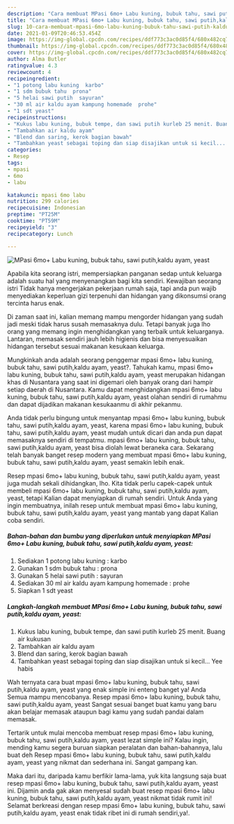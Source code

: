 ```yaml
---
description: "Cara membuat MPasi 6mo+ Labu kuning, bubuk tahu, sawi putih,kaldu ayam, yeast Sederhana dan Mudah Dibuat"
title: "Cara membuat MPasi 6mo+ Labu kuning, bubuk tahu, sawi putih,kaldu ayam, yeast Sederhana dan Mudah Dibuat"
slug: 10-cara-membuat-mpasi-6mo-labu-kuning-bubuk-tahu-sawi-putih-kaldu-ayam-yeast-sederhana-dan-mudah-dibuat
date: 2021-01-09T20:46:53.454Z
image: https://img-global.cpcdn.com/recipes/ddf773c3ac0d85f4/680x482cq70/mpasi-6mo-labu-kuning-bubuk-tahu-sawi-putihkaldu-ayam-yeast-foto-resep-utama.jpg
thumbnail: https://img-global.cpcdn.com/recipes/ddf773c3ac0d85f4/680x482cq70/mpasi-6mo-labu-kuning-bubuk-tahu-sawi-putihkaldu-ayam-yeast-foto-resep-utama.jpg
cover: https://img-global.cpcdn.com/recipes/ddf773c3ac0d85f4/680x482cq70/mpasi-6mo-labu-kuning-bubuk-tahu-sawi-putihkaldu-ayam-yeast-foto-resep-utama.jpg
author: Alma Butler
ratingvalue: 4.3
reviewcount: 4
recipeingredient:
- "1 potong labu kuning  karbo"
- "1 sdm bubuk tahu  prona"
- "5 helai sawi putih  sayuran"
- "30 ml air kaldu ayam kampung homemade  prohe"
- "1 sdt yeast"
recipeinstructions:
- "Kukus labu kuning, bubuk tempe, dan sawi putih kurleb 25 menit. Buang air kukusan"
- "Tambahkan air kaldu ayam"
- "Blend dan saring, kerok bagian bawah"
- "Tambahkan yeast sebagai toping dan siap disajikan untuk si kecil... Yee habis"
categories:
- Resep
tags:
- mpasi
- 6mo
- labu

katakunci: mpasi 6mo labu 
nutrition: 299 calories
recipecuisine: Indonesian
preptime: "PT25M"
cooktime: "PT59M"
recipeyield: "3"
recipecategory: Lunch

---
```



![MPasi 6mo+ Labu kuning, bubuk tahu, sawi putih,kaldu ayam, yeast](https://img-global.cpcdn.com/recipes/ddf773c3ac0d85f4/680x482cq70/mpasi-6mo-labu-kuning-bubuk-tahu-sawi-putihkaldu-ayam-yeast-foto-resep-utama.jpg)

Apabila kita seorang istri, mempersiapkan panganan sedap untuk keluarga adalah suatu hal yang menyenangkan bagi kita sendiri. Kewajiban seorang istri Tidak hanya mengerjakan pekerjaan rumah saja, tapi anda pun wajib menyediakan keperluan gizi terpenuhi dan hidangan yang dikonsumsi orang tercinta harus enak.

Di zaman  saat ini, kalian memang mampu mengorder hidangan yang sudah jadi meski tidak harus susah memasaknya dulu. Tetapi banyak juga lho orang yang memang ingin menghidangkan yang terbaik untuk keluarganya. Lantaran, memasak sendiri jauh lebih higienis dan bisa menyesuaikan hidangan tersebut sesuai makanan kesukaan keluarga. 



Mungkinkah anda adalah seorang penggemar mpasi 6mo+ labu kuning, bubuk tahu, sawi putih,kaldu ayam, yeast?. Tahukah kamu, mpasi 6mo+ labu kuning, bubuk tahu, sawi putih,kaldu ayam, yeast merupakan hidangan khas di Nusantara yang saat ini digemari oleh banyak orang dari hampir setiap daerah di Nusantara. Kamu dapat menghidangkan mpasi 6mo+ labu kuning, bubuk tahu, sawi putih,kaldu ayam, yeast olahan sendiri di rumahmu dan dapat dijadikan makanan kesukaanmu di akhir pekanmu.

Anda tidak perlu bingung untuk menyantap mpasi 6mo+ labu kuning, bubuk tahu, sawi putih,kaldu ayam, yeast, karena mpasi 6mo+ labu kuning, bubuk tahu, sawi putih,kaldu ayam, yeast mudah untuk dicari dan anda pun dapat memasaknya sendiri di tempatmu. mpasi 6mo+ labu kuning, bubuk tahu, sawi putih,kaldu ayam, yeast bisa diolah lewat beraneka cara. Sekarang telah banyak banget resep modern yang membuat mpasi 6mo+ labu kuning, bubuk tahu, sawi putih,kaldu ayam, yeast semakin lebih enak.

Resep mpasi 6mo+ labu kuning, bubuk tahu, sawi putih,kaldu ayam, yeast juga mudah sekali dihidangkan, lho. Kita tidak perlu capek-capek untuk membeli mpasi 6mo+ labu kuning, bubuk tahu, sawi putih,kaldu ayam, yeast, tetapi Kalian dapat menyiapkan di rumah sendiri. Untuk Anda yang ingin membuatnya, inilah resep untuk membuat mpasi 6mo+ labu kuning, bubuk tahu, sawi putih,kaldu ayam, yeast yang mantab yang dapat Kalian coba sendiri.

<!--inarticleads1-->

##### Bahan-bahan dan bumbu yang diperlukan untuk menyiapkan MPasi 6mo+ Labu kuning, bubuk tahu, sawi putih,kaldu ayam, yeast:

1. Sediakan 1 potong labu kuning : karbo
1. Gunakan 1 sdm bubuk tahu : prona
1. Gunakan 5 helai sawi putih : sayuran
1. Sediakan 30 ml air kaldu ayam kampung homemade : prohe
1. Siapkan 1 sdt yeast




<!--inarticleads2-->

##### Langkah-langkah membuat MPasi 6mo+ Labu kuning, bubuk tahu, sawi putih,kaldu ayam, yeast:

1. Kukus labu kuning, bubuk tempe, dan sawi putih kurleb 25 menit. Buang air kukusan
1. Tambahkan air kaldu ayam
1. Blend dan saring, kerok bagian bawah
1. Tambahkan yeast sebagai toping dan siap disajikan untuk si kecil... Yee habis




Wah ternyata cara buat mpasi 6mo+ labu kuning, bubuk tahu, sawi putih,kaldu ayam, yeast yang enak simple ini enteng banget ya! Anda Semua mampu mencobanya. Resep mpasi 6mo+ labu kuning, bubuk tahu, sawi putih,kaldu ayam, yeast Sangat sesuai banget buat kamu yang baru akan belajar memasak ataupun bagi kamu yang sudah pandai dalam memasak.

Tertarik untuk mulai mencoba membuat resep mpasi 6mo+ labu kuning, bubuk tahu, sawi putih,kaldu ayam, yeast lezat simple ini? Kalau ingin, mending kamu segera buruan siapkan peralatan dan bahan-bahannya, lalu buat deh Resep mpasi 6mo+ labu kuning, bubuk tahu, sawi putih,kaldu ayam, yeast yang nikmat dan sederhana ini. Sangat gampang kan. 

Maka dari itu, daripada kamu berfikir lama-lama, yuk kita langsung saja buat resep mpasi 6mo+ labu kuning, bubuk tahu, sawi putih,kaldu ayam, yeast ini. Dijamin anda gak akan menyesal sudah buat resep mpasi 6mo+ labu kuning, bubuk tahu, sawi putih,kaldu ayam, yeast nikmat tidak rumit ini! Selamat berkreasi dengan resep mpasi 6mo+ labu kuning, bubuk tahu, sawi putih,kaldu ayam, yeast enak tidak ribet ini di rumah sendiri,ya!.

